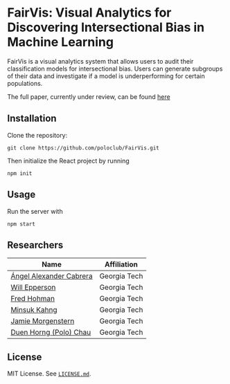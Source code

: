 # FairVis: Visual Analytics for Discovering Intersectional Bias in Machine Learning

FairVis is a visual analytics system that allows users to audit their classification models for intersectional bias. Users can generate subgroups of their data and investigate if a model is underperforming for certain populations.

The full paper, currently under review, can be found [here][paper]

## Installation

Clone the repository:

```
git clone https://github.com/poloclub/FairVis.git
```

Then initialize the React project by running

```
npm init
```

## Usage

Run the server with

```
npm start
```

## Researchers

|  Name                 | Affiliation                     |
|-----------------------|---------------------------------|
| [Ángel Alexander Cabrera][angel]           | Georgia Tech |
| [Will Epperson][will] | Georgia Tech |
| [Fred Hohman][fred]    | Georgia Tech |
| [Minsuk Kahng][minsuk] | Georgia Tech |
| [Jamie Morgenstern][jamie]        | Georgia Tech |
| [Duen Horng (Polo) Chau][polo]             | Georgia Tech |

## License

MIT License. See [`LICENSE.md`](LICENSE.md).

[paper]: https://arxiv.org/abs/1904.05419 "paper"
[fred]: http://fredhohman.com "Fred Hohman"
[angel]: http://cabreraalex.com/ "Alex Cabrera"
[minsuk]: http://minsuk.com/ "Minsuk Kahng"
[will]: http://willepperson.com/ "Will Epperson"
[jamie]: http://jamiemorgenstern.com/ "Jamie Morgenstern"
[polo]: http://www.cc.gatech.edu/~dchau/ "Polo Chau"
[poloclub]: https://poloclub.github.io
